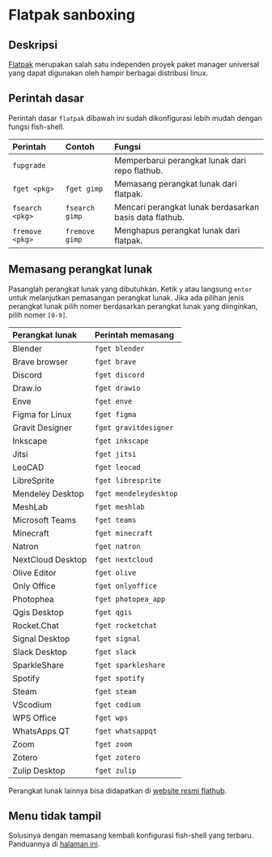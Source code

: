 # Flatpak sanboxing

## Deskripsi

[Flatpak](https://www.flatpak.org/) merupakan salah satu independen proyek paket manager universal yang dapat digunakan oleh hampir berbagai distribusi linux.

## Perintah dasar

Perintah dasar `flatpak` dibawah ini sudah dikonfigurasi lebih mudah dengan fungsi fish-shell.

| Perintah              | Contoh                | Fungsi                                                  |
| :-------------------- | :-------------------- | :------------------------------------------------------ |
| `fupgrade`            |                       | Memperbarui perangkat lunak dari repo flathub.          |
| `fget <pkg>`          | `fget gimp`           | Memasang perangkat lunak dari flatpak.                  |
| `fsearch <pkg>`       | `fsearch gimp`        | Mencari perangkat lunak berdasarkan basis data flathub. |
| `fremove <pkg>`       | `fremove gimp`        | Menghapus perangkat lunak dari flatpak.                 |

## Memasang perangkat lunak

Pasanglah perangkat lunak yang dibutuhkan. Ketik `y` atau langsung `enter` untuk melanjutkan pemasangan perangkat lunak. Jika ada pilihan jenis perangkat lunak pilih nomer berdasarkan perangkat lunak yang diinginkan, pilih nomer `[0-9]`.

| Perangkat lunak   | Perintah memasang                                               |
| :---------------- | :--------------------- |
| Blender           | `fget blender`         |
| Brave browser     | `fget brave`           |
| Discord           | `fget discord`         |
| Draw.io           | `fget drawio`          |
| Enve              | `fget enve`            |
| Figma for Linux   | `fget figma`           |
| Gravit Designer   | `fget gravitdesigner`  |
| Inkscape          | `fget inkscape`        |
| Jitsi             | `fget jitsi`           |
| LeoCAD            | `fget leocad`          |
| LibreSprite       | `fget libresprite`     |
| Mendeley Desktop  | `fget mendeleydesktop` |
| MeshLab           | `fget meshlab`         |
| Microsoft Teams   | `fget teams`           |
| Minecraft         | `fget minecraft`       |
| Natron            | `fget natron`          |
| NextCloud Desktop | `fget nextcloud`       |
| Olive Editor      | `fget olive`           |
| Only Office       | `fget onlyoffice`      |
| Photophea         | `fget photopea_app`    |
| Qgis Desktop      | `fget qgis`            |
| Rocket.Chat       | `fget rocketchat`      |
| Signal Desktop    | `fget signal`          |
| Slack Desktop     | `fget slack`           |
| SparkleShare      | `fget sparkleshare`    |
| Spotify           | `fget spotify`         |
| Steam             | `fget steam`           |
| VScodium          | `fget codium`          |
| WPS Office        | `fget wps`             |
| WhatsApps QT      | `fget whatsappqt`      |
| Zoom              | `fget zoom`            |
| Zotero            | `fget zotero`          |
| Zulip Desktop     | `fget zulip`           |

Perangkat lunak lainnya bisa didapatkan di [website resmi flathub](https://flathub.org/).

## Menu tidak tampil

Solusinya dengan memasang kembali konfigurasi fish-shell yang terbaru. Panduannya di [halaman ini](../shell/fish.html#memasang-ulang-konfigurasi).
